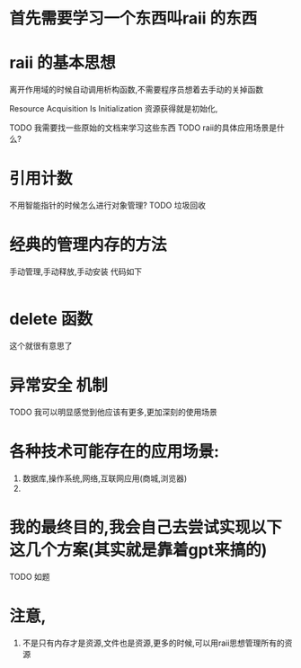 # 首先需要学习一个东西叫raii 的东西
# raii 的基本思想

离开作用域的时候自动调用析构函数,不需要程序员想着去手动的关掉函数

Resource Acquisition Is Initialization
资源获得就是初始化,

TODO 我需要找一些原始的文档来学习这些东西
TODO raii的具体应用场景是什么?

# 引用计数 

 不用智能指针的时候怎么进行对象管理?
TODO 垃圾回收


# 经典的管理内存的方法
手动管理,手动释放,手动安装
代码如下
``` cpp 

```

# delete 函数

这个就很有意思了

# 异常安全 机制
TODO 我可以明显感觉到他应该有更多,更加深刻的使用场景

# 各种技术可能存在的应用场景:
1. 数据库,操作系统,网络,互联网应用(商城,浏览器)
2. 


# 我的最终目的,我会自己去尝试实现以下这几个方案(其实就是靠着gpt来搞的)
TODO 如题

# 注意,
1. 不是只有内存才是资源,文件也是资源,更多的时候,可以用raii思想管理所有的资源


